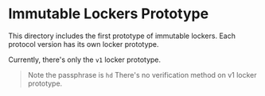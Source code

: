 # Immutable Lockers Prototype
This directory includes the first prototype of immutable lockers. Each protocol version has its own locker prototype.


Currently, there's only the `v1` locker prototype.

> Note the passphrase is `hd`
> There's no verification method on v1 locker prototype.

